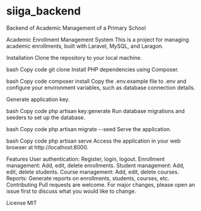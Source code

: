 # siiga_backend
Backend of Academic Management of a Primary School

Academic Enrollment Management System
This is a project for managing academic enrollments, built with Laravel, MySQL, and Laragon.

Installation
Clone the repository to your local machine.

bash
Copy code
git clone <repository-url>
Install PHP dependencies using Composer.

bash
Copy code
composer install
Copy the .env.example file to .env and configure your environment variables, such as database connection details.

Generate application key.

bash
Copy code
php artisan key:generate
Run database migrations and seeders to set up the database.

bash
Copy code
php artisan migrate --seed
Serve the application.

bash
Copy code
php artisan serve
Access the application in your web browser at http://localhost:8000.

Features
User authentication: Register, login, logout.
Enrollment management: Add, edit, delete enrollments.
Student management: Add, edit, delete students.
Course management: Add, edit, delete courses.
Reports: Generate reports on enrollments, students, courses, etc.
Contributing
Pull requests are welcome. For major changes, please open an issue first to discuss what you would like to change.

License
MIT
